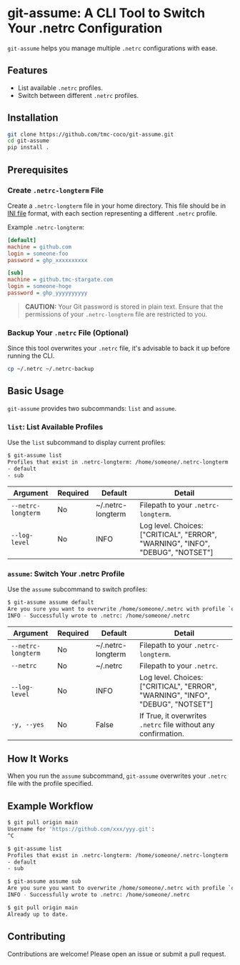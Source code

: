 # git-assume: A CLI Tool to Switch Your .netrc Configuration

`git-assume` helps you manage multiple `.netrc` configurations with ease.

## Features

- List available `.netrc` profiles.
- Switch between different `.netrc` profiles.

## Installation

```sh
git clone https://github.com/tmc-coco/git-assume.git
cd git-assume
pip install .
```

## Prerequisites

### Create `.netrc-longterm` File

Create a `.netrc-longterm` file in your home directory. This file should be in [INI file](https://w.wiki/BL3e) format, with each section representing a different `.netrc` profile.

Example `.netrc-longterm`:

```ini
[default]
machine = github.com
login = someone-foo
password = ghp_xxxxxxxxxx

[sub]
machine = github.tmc-stargate.com
login = someone-hoge
password = ghp_yyyyyyyyyy
```

> **CAUTION:** Your Git password is stored in plain text. Ensure that the permissions of your `.netrc-longterm` file are restricted to you.

### Backup Your `.netrc` File (Optional)

Since this tool overwrites your `.netrc` file, it's advisable to back it up before running the CLI.

```sh
cp ~/.netrc ~/.netrc-backup
```

## Basic Usage

`git-assume` provides two subcommands: `list` and `assume`.

### `list`: List Available Profiles

Use the `list` subcommand to display current profiles:

```sh
$ git-assume list
Profiles that exist in .netrc-longterm: /home/someone/.netrc-longterm
- default
- sub
```

| Argument           | Required | Default           | Detail                                                                          |
| ------------------ | -------- | ----------------- | ------------------------------------------------------------------------------- |
| `--netrc-longterm` | No       | ~/.netrc-longterm | Filepath to your `.netrc-longterm`.                                             |
| `--log-level`      | No       | INFO              | Log level. Choices: ["CRITICAL", "ERROR", "WARNING", "INFO", "DEBUG", "NOTSET"] |

### `assume`: Switch Your .netrc Profile

Use the `assume` subcommand to switch profiles:

```sh
$ git-assume assume default
Are you sure you want to overwrite /home/someone/.netrc with profile `default`? [Y/n] Y
INFO - Successfully wrote to .netrc: /home/someone/.netrc
```

| Argument           | Required | Default           | Detail                                                                             |
| ------------------ | -------- | ----------------- | ---------------------------------------------------------------------------------- |
| `--netrc-longterm` | No       | ~/.netrc-longterm | Filepath to your `.netrc-longterm`.                                                |
| `--netrc`          | No       | ~/.netrc          | Filepath to your `.netrc`.                                                         |
| `--log-level`      | No       | INFO              | Log level. Choices: ["CRITICAL", "ERROR", "WARNING", "INFO", "DEBUG", "NOTSET"]    |
| `-y, --yes`        | No       | False             | If True, it overwrites `.netrc` file without any confirmation.                     |

## How It Works

When you run the `assume` subcommand, `git-assume` overwrites your `.netrc` file with the profile specified.

## Example Workflow

```sh
$ git pull origin main
Username for 'https://github.com/xxx/yyy.git':
^C

$ git-assume list
Profiles that exist in .netrc-longterm: /home/someone/.netrc-longterm
- default
- sub

$ git-assume assume sub
Are you sure you want to overwrite /home/someone/.netrc with profile `default`? [Y/n] Y
INFO - Successfully wrote to .netrc: /home/someone/.netrc

$ git pull origin main
Already up to date.
```

## Contributing

Contributions are welcome! Please open an issue or submit a pull request.
